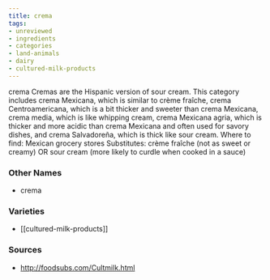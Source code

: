 ```yaml
---
title: crema
tags:
- unreviewed
- ingredients
- categories
- land-animals
- dairy
- cultured-milk-products
---
```

crema Cremas are the Hispanic version of sour cream. This category includes crema Mexicana, which is similar to crème fraîche, crema Centroamericana, which is a bit thicker and sweeter than crema Mexicana, crema media, which is like whipping cream, crema Mexicana agria, which is thicker and more acidic than crema Mexicana and often used for savory dishes, and crema Salvadoreña, which is thick like sour cream. Where to find: Mexican grocery stores Substitutes: crème fraîche (not as sweet or creamy) OR sour cream (more likely to curdle when cooked in a sauce)

### Other Names

* crema

### Varieties

* [[cultured-milk-products]]

### Sources
* http://foodsubs.com/Cultmilk.html
